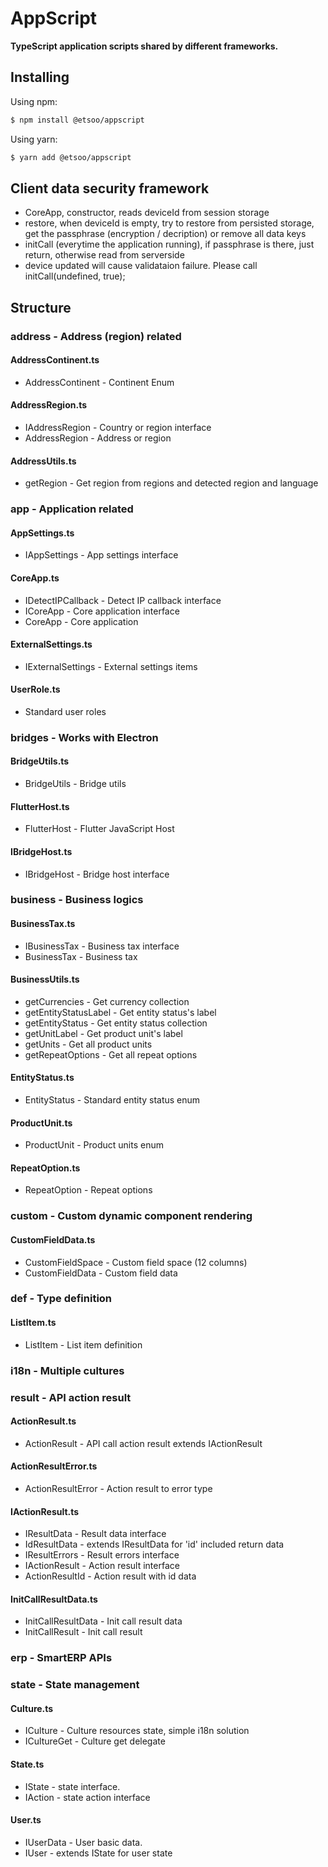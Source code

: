 # AppScript

**TypeScript application scripts shared by different frameworks.**

## Installing

Using npm:

```bash
$ npm install @etsoo/appscript
```

Using yarn:

```bash
$ yarn add @etsoo/appscript
```

## Client data security framework

- CoreApp, constructor, reads deviceId from session storage
- restore, when deviceId is empty, try to restore from persisted storage, get the passphrase (encryption / decription) or remove all data keys
- initCall (everytime the application running), if passphrase is there, just return, otherwise read from serverside
- device updated will cause validataion failure. Please call initCall(undefined, true);

## Structure

### address - Address (region) related

#### AddressContinent.ts

- AddressContinent - Continent Enum

#### AddressRegion.ts

- IAddressRegion - Country or region interface
- AddressRegion - Address or region

#### AddressUtils.ts

- getRegion - Get region from regions and detected region and language

### app - Application related

#### AppSettings.ts

- IAppSettings - App settings interface

#### CoreApp.ts

- IDetectIPCallback - Detect IP callback interface
- ICoreApp - Core application interface
- CoreApp - Core application

#### ExternalSettings.ts

- IExternalSettings - External settings items

#### UserRole.ts

- Standard user roles

### bridges - Works with Electron

#### BridgeUtils.ts

- BridgeUtils - Bridge utils

#### FlutterHost.ts

- FlutterHost - Flutter JavaScript Host

#### IBridgeHost.ts

- IBridgeHost - Bridge host interface

### business - Business logics

#### BusinessTax.ts

- IBusinessTax - Business tax interface
- BusinessTax - Business tax

#### BusinessUtils.ts

- getCurrencies - Get currency collection
- getEntityStatusLabel - Get entity status's label
- getEntityStatus - Get entity status collection
- getUnitLabel - Get product unit's label
- getUnits - Get all product units
- getRepeatOptions - Get all repeat options

#### EntityStatus.ts

- EntityStatus - Standard entity status enum

#### ProductUnit.ts

- ProductUnit - Product units enum

#### RepeatOption.ts

- RepeatOption - Repeat options

### custom - Custom dynamic component rendering

#### CustomFieldData.ts

- CustomFieldSpace - Custom field space (12 columns)
- CustomFieldData - Custom field data

### def - Type definition

#### ListItem.ts

- ListItem - List item definition

### i18n - Multiple cultures

### result - API action result

#### ActionResult.ts

- ActionResult - API call action result extends IActionResult

#### ActionResultError.ts

- ActionResultError - Action result to error type

#### IActionResult.ts

- IResultData - Result data interface
- IdResultData - extends IResultData for 'id' included return data
- IResultErrors - Result errors interface
- IActionResult - Action result interface
- ActionResultId - Action result with id data

#### InitCallResultData.ts

- InitCallResultData - Init call result data
- InitCallResult - Init call result

### erp - SmartERP APIs

### state - State management

#### Culture.ts

- ICulture - Culture resources state, simple i18n solution
- ICultureGet - Culture get delegate

#### State.ts

- IState - state interface.
- IAction - state action interface

#### User.ts

- IUserData - User basic data.
- IUser - extends IState for user state
